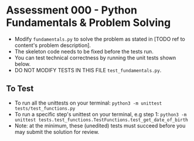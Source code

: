 # Assessment 000 - Python Fundamentals & Problem Solving

- Modify `fundamentals.py` to solve the problem as stated in [TODO ref to content's problem description].
- The skeleton code needs to be fixed before the tests run.
- You can test technical correctness by running the unit tests shown below.
- DO NOT MODIFY TESTS IN THIS FILE `test_fundamentals.py`.

## To Test

- To run all the unittests on your terminal: `python3 -m unittest tests/test_functions.py`
- To run a specific step's unittest on your terminal, e.g step 1: `python3 -m unittest tests.test_functions.TestFunctions.test_get_date_of_birth`
- Note: at the minimum, these (unedited) tests must succeed before you may submit the solution for review.
